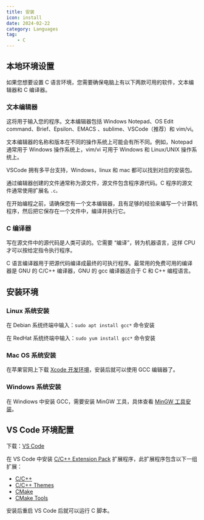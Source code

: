 ```yaml
---
title: 安装
icon: install
date: 2024-02-22
category: Languages
tag:
    - C
---
```


## 本地环境设置

如果您想要设置 C 语言环境，您需要确保电脑上有以下两款可用的软件，文本编辑器和 C 编译器。

### 文本编辑器

这将用于输入您的程序。文本编辑器包括 Windows Notepad、OS Edit command、Brief、Epsilon、EMACS 、sublime、VSCode（推荐）和 vim/vi。

文本编辑器的名称和版本在不同的操作系统上可能会有所不同。例如，Notepad 通常用于 Windows 操作系统上，vim/vi 可用于 Windows 和 Linux/UNIX 操作系统上。

VSCode 拥有多平台支持，Windows，linux 和 mac 都可以找到对应的安装包。

通过编辑器创建的文件通常称为源文件，源文件包含程序源代码。C 程序的源文件通常使用扩展名 `.c。`

在开始编程之前，请确保您有一个文本编辑器，且有足够的经验来编写一个计算机程序，然后把它保存在一个文件中，编译并执行它。

### C 编译器

写在源文件中的源代码是人类可读的。它需要 “编译”，转为机器语言，这样 CPU 才可以按给定指令执行程序。

C 语言编译器用于把源代码编译成最终的可执行程序。最常用的免费可用的编译器是 GNU 的 C/C++ 编译器，GNU 的 gcc 编译器适合于 C 和 C++ 编程语言。

## 安装环境

### Linux 系统安装

在 Debian 系统终端中输入：`sudo apt install gcc*` 命令安装

在 RedHat 系统终端中输入：`sudo yum install gcc*` 命令安装

### Mac OS 系统安装

在苹果官网上下载 [Xcode 开发环境](https://developer.apple.com/xcode/)，安装后就可以使用 GCC 编辑器了。

### Windows 系统安装

在 Windiows 中安装 GCC，需要安装 MinGW 工具，具体查看 [MinGW 工具安装](../README.md)。

## VS Code 环境配置

下载：[VS Code](../../../about/tools/vscode.md)

在 VS Code 中安装 [C/C++ Extension Pack](https://marketplace.visualstudio.com/items?itemName=ms-vscode.cpptools-extension-pack) 扩展程序，此扩展程序包含以下一组扩展：

- [C/C++](https://marketplace.visualstudio.com/items?itemName=ms-vscode.cpptools)
- [C/C++ Themes](https://marketplace.visualstudio.com/items?itemName=ms-vscode.cpptools-themes)
- [CMake](https://marketplace.visualstudio.com/items?itemName=twxs.cmake)
- [CMake Tools](https://marketplace.visualstudio.com/items?itemName=ms-vscode.cmake-tools)

安装后重启 VS Code 后就可以运行 C 脚本。
